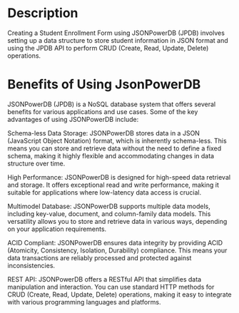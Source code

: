 # Description
Creating a Student Enrollment Form using JSONPowerDB (JPDB) involves setting up a data structure to store student information in JSON format and using the JPDB API to perform CRUD (Create, Read, Update, Delete) operations.

# Benefits of Using JsonPowerDB
JSONPowerDB (JPDB) is a NoSQL database system that offers several benefits for various applications and use cases. Some of the key advantages of using JSONPowerDB include:

Schema-less Data Storage: JSONPowerDB stores data in a JSON (JavaScript Object Notation) format, which is inherently schema-less. This means you can store and retrieve data without the need to define a fixed schema, making it highly flexible and accommodating changes in data structure over time.

High Performance: JSONPowerDB is designed for high-speed data retrieval and storage. It offers exceptional read and write performance, making it suitable for applications where low-latency data access is crucial.

Multimodel Database: JSONPowerDB supports multiple data models, including key-value, document, and column-family data models. This versatility allows you to store and retrieve data in various ways, depending on your application requirements.

ACID Compliant: JSONPowerDB ensures data integrity by providing ACID (Atomicity, Consistency, Isolation, Durability) compliance. This means your data transactions are reliably processed and protected against inconsistencies.

REST API: JSONPowerDB offers a RESTful API that simplifies data manipulation and interaction. You can use standard HTTP methods for CRUD (Create, Read, Update, Delete) operations, making it easy to integrate with various programming languages and platforms.
